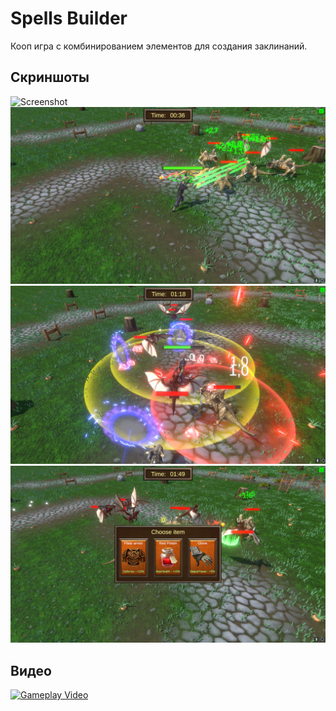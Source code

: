 # Spells Builder
Кооп игра с комбинированием элементов для создания заклинаний.  
## Скриншоты

![Screenshot](/Screenshots/01.png)  
![Screenshot](/Screenshots/02.png)  
![Screenshot](/Screenshots/03.png)  
![Screenshot](/Screenshots/04.png)


## Видео
[![Gameplay Video](https://img.youtube.com/vi/onuoVrZ5YPU/0.jpg)](https://www.youtube.com/watch?v=onuoVrZ5YPU)
